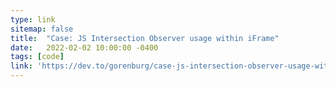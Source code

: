 ```yaml
---
type: link
sitemap: false
title:  "Case: JS Intersection Observer usage within iFrame"
date:   2022-02-02 10:00:00 -0400
tags: [code]
link: 'https://dev.to/gorenburg/case-js-intersection-observer-usage-within-iframe-40lj'
---
```

